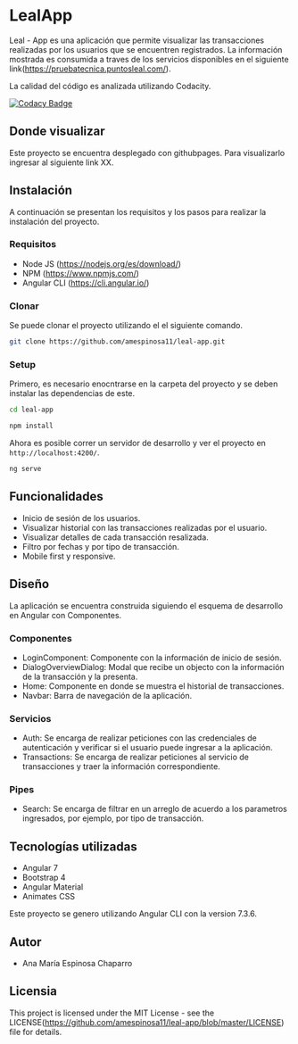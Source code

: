 # LealApp

Leal - App es una aplicación que permite visualizar las transacciones realizadas por los usuarios que se encuentren registrados. La información mostrada es consumida a traves de los servicios disponibles en el siguiente link(https://pruebatecnica.puntosleal.com/).

La calidad del código es analizada utilizando Codacity.

[![Codacy Badge](https://api.codacy.com/project/badge/Grade/30b78dfe29134ba2b8ae548588055a06)](https://app.codacy.com/project/am.espinosa11/leal-app/dashboard?bid=12589703)

## Donde visualizar
Este proyecto se encuentra desplegado con githubpages. Para visualizarlo ingresar al siguiente link XX.

## Instalación

A continuación se presentan los requisitos y los pasos para realizar la instalación del proyecto.

### Requisitos

- Node JS (https://nodejs.org/es/download/)
- NPM (https://www.npmjs.com/)
- Angular CLI (https://cli.angular.io/)

### Clonar

Se puede clonar el proyecto utilizando el el siguiente comando.
```sh
git clone https://github.com/amespinosa11/leal-app.git
```

### Setup

Primero, es necesario enocntrarse en la carpeta del proyecto y se deben instalar las dependencias de este.
```sh
cd leal-app

npm install
```
Ahora es posible correr un servidor de desarrollo y ver el proyecto en `http://localhost:4200/`.
```sh
ng serve
```

## Funcionalidades
- Inicio de sesión de los usuarios.
- Visualizar historial con las transacciones realizadas por el usuario.
- Visualizar detalles de cada transacción resalizada.
- Filtro por fechas y por tipo de transacción.
- Mobile first y responsive.

## Diseño

La aplicación se encuentra construida siguiendo el esquema de desarrollo en Angular con Componentes.

### Componentes
- LoginComponent: Componente con la información de inicio de sesión.
- DialogOverviewDialog: Modal que recibe un objecto con la información de la transacción y la presenta.
- Home: Componente en donde se muestra el historial de transacciones.
- Navbar: Barra de navegación de la aplicación.

### Servicios
- Auth: Se encarga de realizar peticiones con las credenciales de autenticación y verificar si el usuario puede ingresar a la aplicación.
- Transactions: Se encarga de realizar peticiones al servicio de transacciones y traer la información correspondiente.

### Pipes
- Search: Se encarga de filtrar en un arreglo de acuerdo a los parametros ingresados, por ejemplo, por tipo de transacción.

## Tecnologías utilizadas
- Angular 7
- Bootstrap 4
- Angular Material
- Animates CSS

Este proyecto se genero utilizando Angular CLI con la version 7.3.6.

## Autor
- Ana María Espinosa Chaparro

## Licensia
This project is licensed under the MIT License - see the LICENSE(https://github.com/amespinosa11/leal-app/blob/master/LICENSE) file for details.

